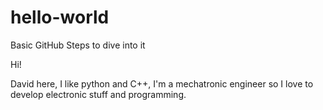 # hello-world
Basic GitHub Steps to dive into it 

Hi!

David here, I like python and C++, I'm a mechatronic engineer so I love to develop electronic stuff and programming. 
